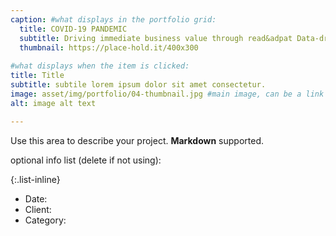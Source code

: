 ```yaml
---
caption: #what displays in the portfolio grid:
  title: COVID-19 PANDEMIC
  subtitle: Driving immediate business value through read&adpat Data-driven action plan
  thumbnail: https://place-hold.it/400x300
  
#what displays when the item is clicked:
title: Title
subtitle: subtile lorem ipsum dolor sit amet consectetur.
image: asset/img/portfolio/04-thumbnail.jpg #main image, can be a link or a file in assets/img/portfolio
alt: image alt text

---
```

Use this area to describe your project. **Markdown** supported.

optional info list (delete if not using):

{:.list-inline} 
- Date: 
- Client: 
- Category: 

